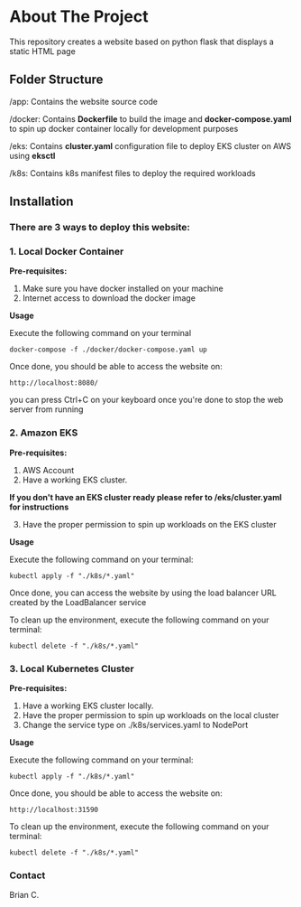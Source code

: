 # About The Project

This repository creates a website based on python flask that displays a static HTML page

## Folder Structure
/app: Contains the website source code

/docker: Contains **Dockerfile** to build the image and **docker-compose.yaml** to spin up docker container locally for development purposes

/eks: Contains **cluster.yaml** configuration file to deploy EKS cluster on AWS using **eksctl**

/k8s: Contains k8s manifest files to deploy the required workloads

## Installation

### There are 3 ways to deploy this website: 

### 1. Local Docker Container

**Pre-requisites:**
1. Make sure you have docker installed on your machine
2. Internet access to download the docker image

**Usage**

Execute the following command on your terminal
```
docker-compose -f ./docker/docker-compose.yaml up
```
Once done, you should be able to access the website on:

```
http://localhost:8080/
```

you can press Ctrl+C on your keyboard once you're done to stop the web server from running

### 2. Amazon EKS
**Pre-requisites:**

1. AWS Account
2. Have a working EKS cluster. 

**If you don't have an EKS cluster ready please refer to /eks/cluster.yaml for instructions**

3. Have the proper permission to spin up workloads on the EKS cluster

**Usage**

Execute the following command on your terminal:
```
kubectl apply -f "./k8s/*.yaml"
```

Once done, you can access the website by using the load balancer URL created by the LoadBalancer service

To clean up the environment, execute the following command on your terminal:
```
kubectl delete -f "./k8s/*.yaml"
```

### 3. Local Kubernetes Cluster
**Pre-requisites:**

1. Have a working EKS cluster locally.
2. Have the proper permission to spin up workloads on the local cluster
3. Change the service type on ./k8s/services.yaml to NodePort

**Usage**

Execute the following command on your terminal:
```
kubectl apply -f "./k8s/*.yaml"
```

Once done, you should be able to access the website on:
```
http://localhost:31590
```

To clean up the environment, execute the following command on your terminal:
```
kubectl delete -f "./k8s/*.yaml"
```

### Contact

Brian C.
